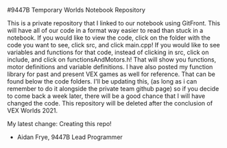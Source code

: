 #9447B Temporary Worlds Notebook Repository

This is a private repository that I linked to our notebook using GitFront. This will have all of our code in a format way easier to read than stuck in a notebook. 
If you would like to view the code, click on the folder with the code you want to see, click src, and click main.cpp! If you would like to see variables and functions for that code, instead of clicking in src, click on include, and click on functionsAndMotors.h! That will show you functions, motor definitions and variable definitions. I have also posted my function library for past and present VEX games as well for reference. That can be found below the code folders. I'll be updating this, (as long as i can remember to do it alongside the private team github page) so if you decide to come back a week later, there will be a good chance that I will have changed the code. This repository will be deleted after the conclusion of VEX Worlds 2021. 

My latest change: Creating this repo!

- Aidan Frye, 9447B Lead Programmer
